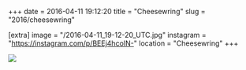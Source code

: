 +++
date = 2016-04-11 19:12:20
title = "Cheesewring"
slug = "2016/cheesewring"

[extra]
image = "/2016-04-11_19-12-20_UTC.jpg"
instagram = "https://instagram.com/p/BEEj4hcoIN-"
location = "Cheesewring"
+++

<img src="/2016-04-11_19-12-20_UTC.jpg" />
